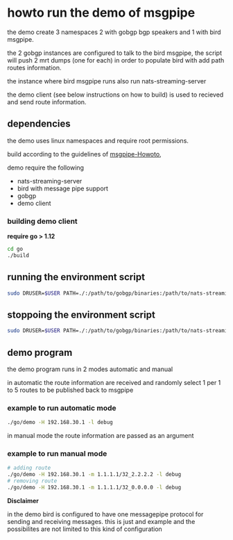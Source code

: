 # howto run the demo of msgpipe

the demo create 3 namespaces 2 with gobgp bgp speakers and 1 with bird msgpipe.

the 2 gobgp instances are configured to talk to the bird msgpipe, the script will push 2 mrt dumps (one for each) in order to populate bird with add path routes information.

the instance where bird msgpipe runs also run nats-streaming-server

the demo client (see below instructions on how to build) is used to recieved and send route information.


## dependencies
the demo uses linux namespaces and require root permissions.

build according to the guidelines of [msgpipe-Howoto](msgpipe-Howto.MD),

demo require the following
* nats-streaming-server
* bird with message pipe support
* gobgp
* demo client

### building demo client
**require go > 1.12**
```bash
cd go
./build
```

## running the environment script
```bash
sudo DRUSER=$USER PATH=./:/path/to/gobgp/binaries:/path/to/nats-streaming-server/binary:$PATH ./msgpipe_test_env.sh build
```
## stoppoing the environment script
```bash
sudo DRUSER=$USER PATH=./:/path/to/gobgp/binaries:/path/to/nats-streaming-server/binary:$PATH ./msgpipe_test_env.sh clean
```

## demo program 
the demo program runs in 2 modes
automatic and manual

in automatic the route information are received and randomly select 1 per 1 to 5 routes to be published back to msgpipe
### example to run automatic mode
```bash
./go/demo -H 192.168.30.1 -l debug
```

in manual mode the route information are passed as an argument
### example to run manual mode
```bash
# adding route
./go/demo -H 192.168.30.1 -m 1.1.1.1/32_2.2.2.2 -l debug
# removing route
./go/demo -H 192.168.30.1 -m 1.1.1.1/32_0.0.0.0 -l debug
```

**Disclaimer**

in the demo bird is configured to have one messagepipe protocol for sending and receiving messages. this is just and example and the possibilites are not limited to this kind of configuration 
